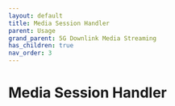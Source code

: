 ```yaml
---
layout: default
title: Media Session Handler
parent: Usage
grand_parent: 5G Downlink Media Streaming
has_children: true
nav_order: 3
---
```


# Media Session Handler
